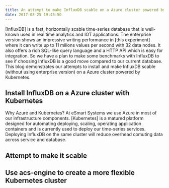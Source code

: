 ```yaml
---
title: An attempt to make InfluxDB scable on a Azure cluster powered by Kubernetes
date: 2017-08-25 19:45:50
---
```


[InfluxDB] is a fast, horizontally scable time-series database that is well-known used in real time analytics and IOT applications.
The enterprise version shows an impressive writing performance in [this experiment] where it can write up to 11 milions values per second
with 32 data nodes. It also offers a rich SQL-like query language and a HTTP API which is easy for integration. So we have a plan to make some benchmarks
with InfluxDB to see if choosing InfluxDB is a good move compared to our current database. This blog demonstrates our attempts to install and make InfluxDB scable (without using enterprise version)
on a Azure cluster powered by Kubernetes.

## Install InfluxDB on a Azure cluster with Kubernetes

Why Azure and Kubernetes? At eSmart Systems we use Azure in most of our infrastructure components. [Kubernetes] is a matured platform designed for automating deploying, scaling, operating
application containers and is currently used to deploy our time-series services. Deploying InfluxDB on the same cluster will reduce overhead comuting data across service and database.




## Attempt to make it scable
## Use acs-engine to create a more flexible Kubernetes cluster